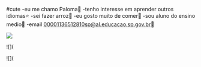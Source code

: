 
#cute
-eu me chamo Paloma🌻
-tenho interesse em aprender outros idiomas⭐
-sei fazer arroz🌾
-eu gosto muito de comer🥝
-sou aluno do ensino medio🏫
-email 00001136512810sp@al.educacao.sp.gov.br🔖


![](https://media1.tenor.com/m/V9xU8I3VpjMAAAAd/stray-kids-skz.gif)

![](

![](
